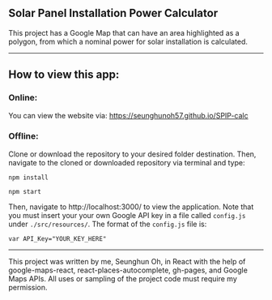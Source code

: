 ## Solar Panel Installation Power Calculator

This project has a Google Map that can have an area highlighted as a polygon, from which a nominal power for solar installation is calculated.

-------------------

## How to view this app:

### Online:
You can view the website via: https://seunghunoh57.github.io/SPIP-calc

### Offline:
Clone or download the repository to your desired folder destination. Then, navigate to the cloned or downloaded repository via terminal and type:

```npm install```

```npm start```

Then, navigate to http://localhost:3000/ to view the application. Note that you must insert your your own Google API key in a file called `config.js` under `./src/resources/`. The format of the `config.js` file is:

```var API_Key="YOUR_KEY_HERE"```

--------------------

This project was written by me, Seunghun Oh, in React with the help of google-maps-react, react-places-autocomplete, gh-pages, and Google Maps APIs. All uses or sampling of the project code must require my permission.
